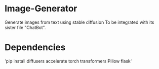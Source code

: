 # Image-Generator
Generate images from text using stable diffusion
To be integrated with its sister file "ChatBot".

# Dependencies
'pip install diffusers accelerate torch transformers Pillow flask'

